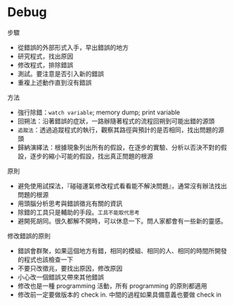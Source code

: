 Debug
===

步驟

- 從錯誤的外部形式入手，早出錯誤的地方
- 研究程式，找出原因
- 修改程式，排除錯誤
- 測試。要注意是否引入新的錯誤
- 重複上述動作直到沒有錯誤

方法

- 強行除錯：`watch variable`; memory dump; print variable
- 回朔法：沿著錯誤的症狀，一路辦隨著程式的流程回朔到可能出錯的源頭 
- `追蹤法`：透過追蹤程式的執行，觀察其路徑與預計的是否相同，找出問題的源頭
- 歸納演繹法：根據現象列出所有的假設，在逐步的實驗、分析以否決不對的假設，逐步的縮小可能的假設，找出真正問題的根源

原則

- 避免使用試探法，『碰碰運氣修改程式看看能不解決問題』，通常沒有辦法找出問題的根源
- 用頭腦分析思考與錯誤徵兆有關的資訊
- 除錯的工具只是輔助的手段。`工具不能取代思考`
- 避開死胡同。很久都解不開時，可以休息一下。問人家都會有一些新的靈感。
 
修改錯誤的原則

- 錯誤會群聚，如果這個地方有錯，相同的模組、相同的人、相同的時間所開發的程式也該檢查一下
- 不要只改徵兆，要找出原因，修改原因
- 小心改一個錯誤又帶來其他錯誤
- 修改也是一種 programming 活動，所有 programming 的原則都適用
- 修改前一定要做版本的 check in. 中間的過程如果具備意義也要做 check in




